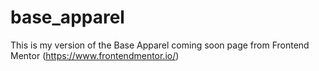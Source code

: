 # base_apparel
This is my version of the Base Apparel coming soon page from Frontend Mentor (https://www.frontendmentor.io/)
